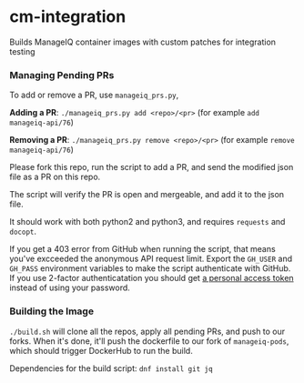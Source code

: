 # cm-integration
Builds ManageIQ container images with custom patches for integration testing

### Managing Pending PRs

To add or remove a PR, use `manageiq_prs.py`,

**Adding a PR**: `./manageiq_prs.py add <repo>/<pr>` (for example `add manageiq-api/76`)

**Removing a PR**: `./manageiq_prs.py remove <repo>/<pr>` (for example `remove manageiq-api/76`)

Please fork this repo, run the script to add a PR, and send the modified
json file as a PR on this repo.

The script will verify the PR is open and mergeable, and add it to the json file.

It should work with both python2 and python3, and requires `requests` and `docopt`.

If you get a 403 error from GitHub when running the script, that means you've
excceeded the anonymous API request limit. Export the `GH_USER` and `GH_PASS` environment variables
to make the script authenticate with GitHub. If you use 2-factor authenticatation you should
get [a personal access token](https://github.com/settings/tokens) instead of using your password.

### Building the Image

`./build.sh` will clone all the repos, apply all pending PRs, and push to our forks.
When it's done, it'll push the dockerfile to our fork of `manageiq-pods`, which should trigger
DockerHub to run the build.

Dependencies for the build script:
`dnf install git jq`
